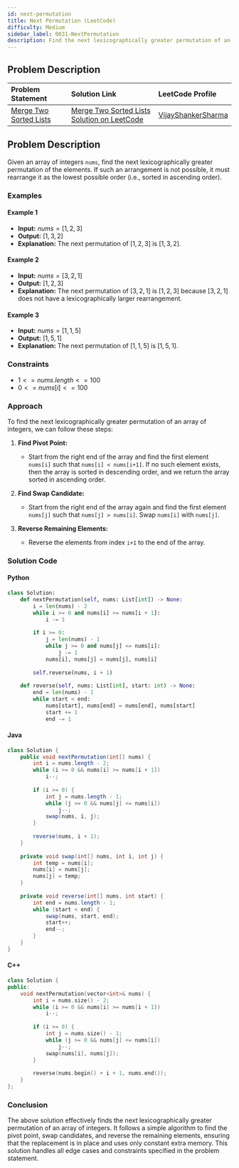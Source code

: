 ```yaml
---
id: next-permutation
title: Next Permutation (LeetCode)
difficulty: Medium
sidebar_label: 0031-NextPermutation
description: Find the next lexicographically greater permutation of an array of integers. The replacement must be in place and use only constant extra memory.
---
```


## Problem Description

| Problem Statement | Solution Link | LeetCode Profile |
| :---------------- | :------------ | :--------------- |
| [Merge Two Sorted Lists](https://leetcode.com/problems/next-permutation/) | [Merge Two Sorted Lists Solution on LeetCode](https://leetcode.com/problems/next-permutation/solutions/) |  [VijayShankerSharma](https://leetcode.com/u/darkknight648/) |


## Problem Description

Given an array of integers `nums`, find the next lexicographically greater permutation of the elements. If such an arrangement is not possible, it must rearrange it as the lowest possible order (i.e., sorted in ascending order).

### Examples

#### Example 1

- **Input:** $nums = [1,2,3]$
- **Output:** $[1,3,2]$
- **Explanation:** The next permutation of $[1,2,3]$ is $[1,3,2]$.

#### Example 2

- **Input:** $nums = [3,2,1]$
- **Output:** $[1,2,3]$
- **Explanation:** The next permutation of $[3,2,1]$ is $[1,2,3]$ because $[3,2,1]$ does not have a lexicographically larger rearrangement.

#### Example 3

- **Input:** $nums = [1,1,5]$
- **Output:** $[1,5,1]$
- **Explanation:** The next permutation of $[1,1,5]$ is $[1,5,1]$.

### Constraints

- $1 <= nums.length <= 100$
- $0 <= nums[i] <= 100$

### Approach

To find the next lexicographically greater permutation of an array of integers, we can follow these steps:

1. **Find Pivot Point:**
   - Start from the right end of the array and find the first element `nums[i]` such that `nums[i] < nums[i+1]`. If no such element exists, then the array is sorted in descending order, and we return the array sorted in ascending order.

2. **Find Swap Candidate:**
   - Start from the right end of the array again and find the first element `nums[j]` such that `nums[j] > nums[i]`. Swap `nums[i]` with `nums[j]`.

3. **Reverse Remaining Elements:**
   - Reverse the elements from index `i+1` to the end of the array.

### Solution Code

#### Python

```py
class Solution:
    def nextPermutation(self, nums: List[int]) -> None:
        i = len(nums) - 2
        while i >= 0 and nums[i] >= nums[i + 1]:
            i -= 1
        
        if i >= 0:
            j = len(nums) - 1
            while j >= 0 and nums[j] <= nums[i]:
                j -= 1
            nums[i], nums[j] = nums[j], nums[i]
        
        self.reverse(nums, i + 1)
    
    def reverse(self, nums: List[int], start: int) -> None:
        end = len(nums) - 1
        while start < end:
            nums[start], nums[end] = nums[end], nums[start]
            start += 1
            end -= 1
```

#### Java

```java
class Solution {
    public void nextPermutation(int[] nums) {
        int i = nums.length - 2;
        while (i >= 0 && nums[i] >= nums[i + 1])
            i--;
        
        if (i >= 0) {
            int j = nums.length - 1;
            while (j >= 0 && nums[j] <= nums[i])
                j--;
            swap(nums, i, j);
        }
        
        reverse(nums, i + 1);
    }
    
    private void swap(int[] nums, int i, int j) {
        int temp = nums[i];
        nums[i] = nums[j];
        nums[j] = temp;
    }
    
    private void reverse(int[] nums, int start) {
        int end = nums.length - 1;
        while (start < end) {
            swap(nums, start, end);
            start++;
            end--;
        }
    }
}
```

#### C++

```cpp
class Solution {
public:
    void nextPermutation(vector<int>& nums) {
        int i = nums.size() - 2;
        while (i >= 0 && nums[i] >= nums[i + 1])
            i--;
        
        if (i >= 0) {
            int j = nums.size() - 1;
            while (j >= 0 && nums[j] <= nums[i])
                j--;
            swap(nums[i], nums[j]);
        }
        
        reverse(nums.begin() + i + 1, nums.end());
    }
};
```

### Conclusion

The above solution effectively finds the next lexicographically greater permutation of an array of integers. It follows a simple algorithm to find the pivot point, swap candidates, and reverse the remaining elements, ensuring that the replacement is in place and uses only constant extra memory. This solution handles all edge cases and constraints specified in the problem statement.
